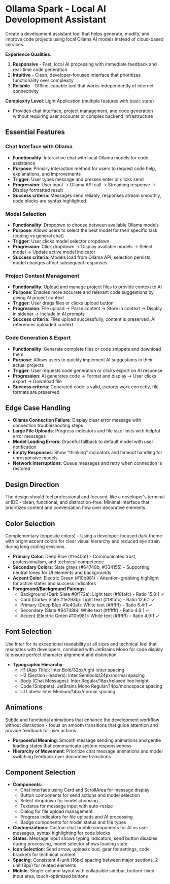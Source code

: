 # Ollama Spark - Local AI Development Assistant

Create a development assistant tool that helps generate, modify, and improve code projects using local Ollama AI models instead of cloud-based services.

**Experience Qualities**:
1. **Responsive** - Fast, local AI processing with immediate feedback and real-time code generation
2. **Intuitive** - Clean, developer-focused interface that prioritizes functionality over complexity  
3. **Reliable** - Offline-capable tool that works independently of internet connectivity

**Complexity Level**: Light Application (multiple features with basic state)
- Provides chat interface, project management, and code generation without requiring user accounts or complex backend infrastructure

## Essential Features

### Chat Interface with Ollama
- **Functionality**: Interactive chat with local Ollama models for code assistance
- **Purpose**: Primary interaction method for users to request code help, explanations, and improvements
- **Trigger**: User types message and presses enter or clicks send
- **Progression**: User input → Ollama API call → Streaming response → Display formatted result
- **Success criteria**: Messages send reliably, responses stream smoothly, code blocks are syntax highlighted

### Model Selection
- **Functionality**: Dropdown to choose between available Ollama models
- **Purpose**: Allows users to select the best model for their specific task (coding vs general chat)
- **Trigger**: User clicks model selector dropdown
- **Progression**: Click dropdown → Display available models → Select model → Update active model indicator
- **Success criteria**: Models load from Ollama API, selection persists, model changes affect subsequent responses

### Project Context Management  
- **Functionality**: Upload and manage project files to provide context to AI
- **Purpose**: Enables more accurate and relevant code suggestions by giving AI project context
- **Trigger**: User drags files or clicks upload button
- **Progression**: File upload → Parse content → Store in context → Display in sidebar → Include in AI prompts
- **Success criteria**: Files upload successfully, content is preserved, AI references uploaded context

### Code Generation & Export
- **Functionality**: Generate complete files or code snippets and download them
- **Purpose**: Allows users to quickly implement AI suggestions in their actual projects
- **Trigger**: User requests code generation or clicks export on AI response
- **Progression**: AI generates code → Format and display → User clicks export → Download file
- **Success criteria**: Generated code is valid, exports work correctly, file formats are preserved

## Edge Case Handling
- **Ollama Connection Failure**: Display clear error message with connection troubleshooting steps
- **Large File Uploads**: Progress indicators and file size limits with helpful error messages
- **Model Loading Errors**: Graceful fallback to default model with user notification
- **Empty Responses**: Show "thinking" indicators and timeout handling for unresponsive models
- **Network Interruptions**: Queue messages and retry when connection is restored

## Design Direction
The design should feel professional and focused, like a developer's terminal or IDE - clean, functional, and distraction-free. Minimal interface that prioritizes content and conversation flow over decorative elements.

## Color Selection
Complementary (opposite colors) - Using a developer-focused dark theme with bright accent colors for clear visual hierarchy and reduced eye strain during long coding sessions.

- **Primary Color**: Deep Blue (#1e40af) - Communicates trust, professionalism, and technical competence
- **Secondary Colors**: Slate grays (#64748b, #334155) - Supporting neutral tones for UI elements and backgrounds  
- **Accent Color**: Electric Green (#10b981) - Attention-grabbing highlight for active states and success indicators
- **Foreground/Background Pairings**: 
  - Background (Dark Slate #0f172a): Light text (#f8fafc) - Ratio 15.8:1 ✓
  - Card (Darker Slate #1e293b): Light text (#f8fafc) - Ratio 12.6:1 ✓  
  - Primary (Deep Blue #1e40af): White text (#ffffff) - Ratio 6.4:1 ✓
  - Secondary (Slate #64748b): White text (#ffffff) - Ratio 4.6:1 ✓
  - Accent (Electric Green #10b981): White text (#ffffff) - Ratio 4.9:1 ✓

## Font Selection
Use Inter for its exceptional readability at all sizes and technical feel that resonates with developers, combined with JetBrains Mono for code display to ensure perfect character alignment and distinction.

- **Typographic Hierarchy**: 
  - H1 (App Title): Inter Bold/32px/tight letter spacing
  - H2 (Section Headers): Inter Semibold/24px/normal spacing  
  - Body (Chat Messages): Inter Regular/16px/relaxed line height
  - Code (Snippets): JetBrains Mono Regular/14px/monospace spacing
  - UI Labels: Inter Medium/14px/normal spacing

## Animations
Subtle and functional animations that enhance the development workflow without distraction - focus on smooth transitions that guide attention and provide feedback for user actions.

- **Purposeful Meaning**: Smooth message sending animations and gentle loading states that communicate system responsiveness
- **Hierarchy of Movement**: Prioritize chat message animations and model switching feedback over decorative transitions

## Component Selection
- **Components**: 
  - Chat interface using Card and ScrollArea for message display
  - Button components for send actions and model selection
  - Select dropdown for model choosing
  - Textarea for message input with auto-resize
  - Dialog for file upload management
  - Progress indicators for file uploads and AI processing
  - Badge components for model status and file types
- **Customizations**: Custom chat bubble components for AI vs user messages, syntax highlighting for code blocks
- **States**: Message input shows typing indicators, send button disables during processing, model selector shows loading state
- **Icon Selection**: Send arrow, upload cloud, gear for settings, code brackets for technical content
- **Spacing**: Consistent 4-unit (16px) spacing between major sections, 2-unit (8px) for related elements
- **Mobile**: Single-column layout with collapsible sidebar, bottom-fixed input area, touch-optimized buttons